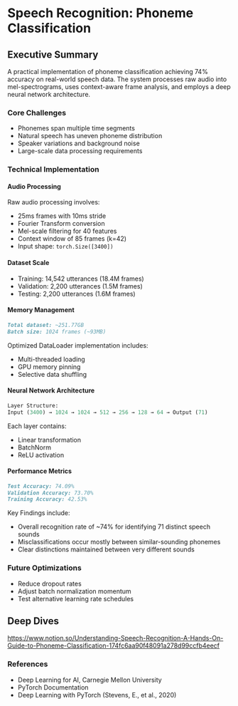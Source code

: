 # Speech Recognition: Phoneme Classification 

## Executive Summary
A practical implementation of phoneme classification achieving 74% accuracy on real-world speech data. The system processes raw audio into mel-spectrograms, uses context-aware frame analysis, and employs a deep neural network architecture.

### Core Challenges
* Phonemes span multiple time segments
* Natural speech has uneven phoneme distribution
* Speaker variations and background noise
* Large-scale data processing requirements

### Technical Implementation

#### Audio Processing
Raw audio processing involves:
* 25ms frames with 10ms stride
* Fourier Transform conversion
* Mel-scale filtering for 40 features
* Context window of 85 frames (k=42)
* Input shape: `torch.Size([3400])`

#### Dataset Scale
* Training: 14,542 utterances (18.4M frames)
* Validation: 2,200 utterances (1.5M frames)
* Testing: 2,200 utterances (1.6M frames)

#### Memory Management
```markdown
Total dataset: ~251.77GB
Batch size: 1024 frames (~93MB)
```

Optimized DataLoader implementation includes:
* Multi-threaded loading
* GPU memory pinning
* Selective data shuffling

#### Neural Network Architecture
```python
Layer Structure:
Input (3400) → 1024 → 1024 → 512 → 256 → 128 → 64 → Output (71)
```

Each layer contains:
* Linear transformation
* BatchNorm
* ReLU activation

#### Performance Metrics
```markdown
Test Accuracy: 74.09%
Validation Accuracy: 73.70%
Training Accuracy: 42.53%
```

Key Findings include: 
* Overall recognition rate of ~74% for identifying 71 distinct speech sounds
* Misclassifications occur mostly between similar-sounding phonemes
* Clear distinctions maintained between very different sounds
  
### Future Optimizations
* Reduce dropout rates
* Adjust batch normalization momentum
* Test alternative learning rate schedules

## Deep Dives
https://www.notion.so/Understanding-Speech-Recognition-A-Hands-On-Guide-to-Phoneme-Classification-174fc6aa90f48091a278d99ccfb4eecf

### References
* Deep Learning for AI, Carnegie Mellon University
* PyTorch Documentation
* Deep Learning with PyTorch (Stevens, E., et al., 2020)

